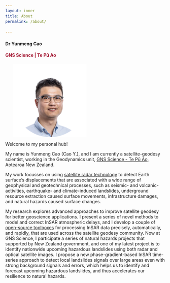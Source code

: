 ```yaml
---
layout: inner
title: About
permalink: /about/

---
```


#### Dr Yunmeng Cao
#### <span style="color: #A2142F">GNS Science |  Te Pū Ao</span>

<img src="/img/me_org.png" alt="me" style="display: block; margin: 0 auto; margin-left: 5%; height: 230px;">

Welcome to my personal hub!

My name is Yunmeng Cao (Cao Y.), and I am currently a satellite-geodesy scientist, working in the Geodynamics unit, [GNS Science - Te Pū Ao](https://www.gns.cri.nz/), Aotearoa New Zealand.

My work focusses on using [satellite radar technology](https://en.wikipedia.org/wiki/Interferometric_synthetic-aperture_radar) to detect Earth surface’s displacements that are associated with a wide range of geophysical and geotechnical processes, such as seismic- and volcanic-activities, earthquake- and climate-induced landslides, underground resource extraction caused surface movements, infrastructure damages, and natural hazards caused surface changes. 

My research explores advanced approaches to improve satellite geodesy for better geoscience applications. I present a series of novel methods to model and correct InSAR atmospheric delays, and I develop a couple of [open-source toolboxes](https://github.com/ymcmrs) for processing InSAR data precisely, automatically, and rapidly, that are used across the satellite geodesy community. Now at GNS Science, I participate a series of natural hazards projects that supported by New Zealand government, and one of my latest project is to identify nationwide upcoming hazardous landslides using both radar and optical satellite images. I propose a new phase-gradient-based InSAR time-series approach to detect local landslides signals over large areas even with strong background signals and errors, which helps us to identify and forecast upcoming hazardous landslides, and thus accelerates our resilience to natural hazards.


<!--[https://www.facebook.com/MikeCrosoft](https://www.facebook.com/MikeCrosoft) -->